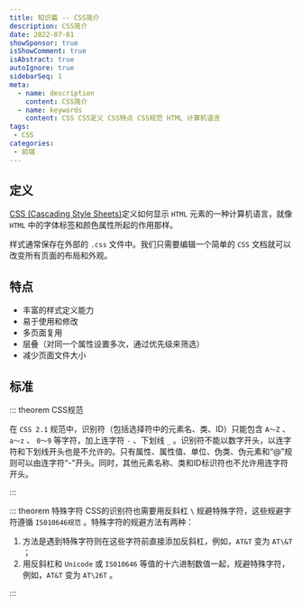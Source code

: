 ```yaml
---
title: 知识篇 -- CSS简介
description: CSS简介
date: 2022-07-01
showSponsor: true
isShowComment: true
isAbstract: true
autoIgnore: true
sidebarSeq: 1
meta:
  - name: description
    content: CSS简介
  - name: keywords
    content: CSS CSS定义 CSS特点 CSS规范 HTML 计算机语言
tags:
 - CSS 
categories:
 - 前端
---
```


## 定义

[CSS (Cascading Style Sheets)](https://www.runoob.com/css/css-intro.html)定义如何显示 `HTML` 元素的一种计算机语言，就像 `HTML` 中的字体标签和颜色属性所起的作用那样。
<!-- more -->
样式通常保存在外部的 `.css` 文件中。我们只需要编辑一个简单的 `CSS` 文档就可以改变所有页面的布局和外观。


## 特点

- 丰富的样式定义能力
- 易于使用和修改
- 多页面复用
- 层叠（对同一个属性设置多次，通过优先级来筛选）
- 减少页面文件大小

## 标准

::: theorem CSS规范

在 `CSS 2.1` 规范中，识别符（包括选择符中的元素名、类、ID）只能包含 `A～Z` 、 `a～z` 、 `0～9` 等字符，加上连字符 ` - ` 、下划线 ` _ ` 。识别符不能以数字开头，以连字符和下划线开头也是不允许的。只有属性、属性值、单位、伪类、伪元素和“@”规则可以由连字符“-”开头。同时，其他元素名称、类和ID标识符也不允许用连字符开头。

:::


::: theorem 特殊字符
CSS的识别符也需要用反斜杠 ` \ ` 规避特殊字符，这些规避字符遵循 `IS010646规范` 。特殊字符的规避方法有两种：

1. 方法是遇到特殊字符则在这些字符前直接添加反斜杠，例如，`AT&T` 变为 `AT\&T` ；
2. 用反斜杠和 `Unicode` 或 `IS010646` 等值的十六进制数值一起，规避特殊字符，例如，`AT&T` 变为 `AT\26T` 。

:::
